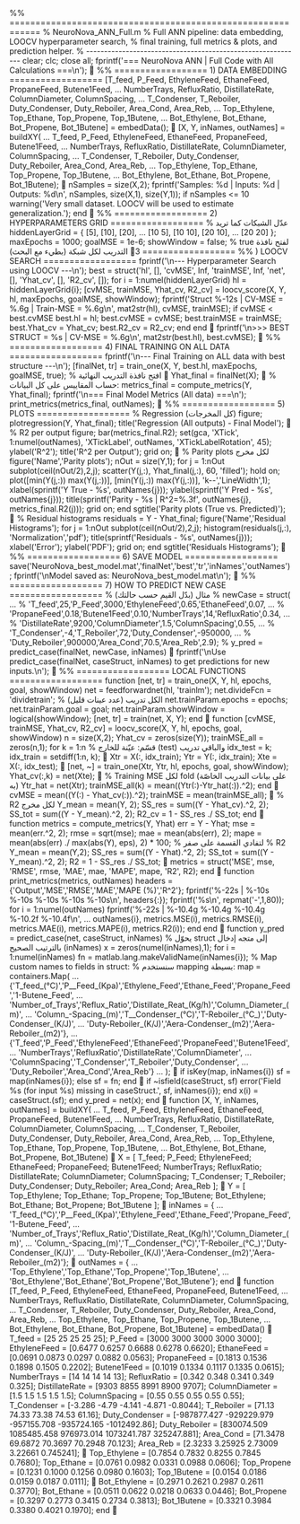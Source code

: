 %% ============================================================
% NeuroNova_ANN_Full.m
% Full ANN pipeline: data embedding, LOOCV hyperparameter search,
% final training, full metrics & plots, and prediction helper.
% ------------------------------------------------------------
clear; clc; close all;
fprintf('=== NeuroNova ANN | Full Code with All Calculations ===\n');

%% ================== 1) DATA EMBEDDING ==================
[T_feed, P_Feed, EthyleneFeed, EthaneFeed, PropaneFeed, Butene1Feed, ...
NumberTrays, RefluxRatio, DistillateRate, ColumnDiameter, ColumnSpacing, ...
T_Condenser, T_Reboiler, Duty_Condenser, Duty_Reboiler, Area_Cond, Area_Reb, ...
Top_Ethylene, Top_Ethane, Top_Propene, Top_1Butene, ...
Bot_Ethylene, Bot_Ethane, Bot_Propene, Bot_1Butene] = embedData();

[X, Y, inNames, outNames] = buildXY( ...
T_feed, P_Feed, EthyleneFeed, EthaneFeed, PropaneFeed, Butene1Feed, ...
NumberTrays, RefluxRatio, DistillateRate, ColumnDiameter, ColumnSpacing, ...
T_Condenser, T_Reboiler, Duty_Condenser, Duty_Reboiler, Area_Cond, Area_Reb, ...
Top_Ethylene, Top_Ethane, Top_Propene, Top_1Butene, ...
Bot_Ethylene, Bot_Ethane, Bot_Propene, Bot_1Butene);

nSamples = size(X,2);
fprintf('Samples: %d | Inputs: %d | Outputs: %d\n', nSamples, size(X,1), size(Y,1));
if nSamples <= 10
warning('Very small dataset. LOOCV will be used to estimate generalization.');
end

%% ================== 2) HYPERPARAMETERS GRID ==================
% عدّل الشبكات كما تريد
hiddenLayerGrid = {
[5], [10], [20], ...
[10 5], [10 10], [20 10], ...
[20 20]
};
maxEpochs = 1000;
goalMSE = 1e-6;
showWindow = false; % true لفتح نافذة التدريب لكل شبكة (بطيء مع البحث)

%% ================== 3) LOOCV SEARCH ==================
fprintf('\n--- Hyperparameter Search using LOOCV ---\n');
best = struct('hl', [], 'cvMSE', Inf, 'trainMSE', Inf, 'net', [], 'Yhat_cv', [], 'R2_cv', []);
for i = 1:numel(hiddenLayerGrid)
hl = hiddenLayerGrid{i};
[cvMSE, trainMSE, Yhat_cv, R2_cv] = loocv_score(X, Y, hl, maxEpochs, goalMSE, showWindow);
fprintf('Struct %-12s | CV-MSE = %.6g | Train-MSE = %.6g\n', mat2str(hl), cvMSE, trainMSE);
if cvMSE < best.cvMSE
best.hl = hl;
best.cvMSE = cvMSE;
best.trainMSE = trainMSE;
best.Yhat_cv = Yhat_cv;
best.R2_cv = R2_cv;
end
end

fprintf('\n>>> BEST STRUCT = %s | CV-MSE = %.6g\n', mat2str(best.hl), best.cvMSE);

%% ================== 4) FINAL TRAINING ON ALL DATA ==================
fprintf('\n--- Final Training on ALL data with best structure ---\n');
[finalNet, tr] = train_one(X, Y, best.hl, maxEpochs, goalMSE, true); % افتح نافذة التدريب النهائية

Yhat_final = finalNet(X);

% حساب المقاييس على كل البيانات:
metrics_final = compute_metrics(Y, Yhat_final);
fprintf('\n=== Final Model Metrics (All data) ===\n');
print_metrics(metrics_final, outNames);

%% ================== 5) PLOTS ==================
% Regression (كل المخرجات)
figure; plotregression(Y, Yhat_final); title('Regression (All outputs) - Final Model');

% R2 per output
figure;
bar(metrics_final.R2);
set(gca, 'XTick', 1:numel(outNames), 'XTickLabel', outNames, 'XTickLabelRotation', 45);
ylabel('R^2'); title('R^2 per Output'); grid on;

% Parity plots لكل مخرج
figure('Name','Parity plots');
nOut = size(Y,1);
for j = 1:nOut
subplot(ceil(nOut/2),2,j);
scatter(Y(j,:), Yhat_final(j,:), 60, 'filled'); hold on;
plot([min(Y(j,:)) max(Y(j,:))], [min(Y(j,:)) max(Y(j,:))], 'k--','LineWidth',1);
xlabel(sprintf('Y True - %s', outNames{j}));
ylabel(sprintf('Y Pred - %s', outNames{j}));
title(sprintf('Parity - %s | R^2=%.3f', outNames{j}, metrics_final.R2(j)));
grid on;
end
sgtitle('Parity plots (True vs. Predicted)');

% Residual histograms
residuals = Y - Yhat_final;
figure('Name','Residual Histograms');
for j = 1:nOut
subplot(ceil(nOut/2),2,j);
histogram(residuals(j,:), 'Normalization','pdf');
title(sprintf('Residuals - %s', outNames{j}));
xlabel('Error'); ylabel('PDF'); grid on;
end
sgtitle('Residuals Histograms');

%% ================== 6) SAVE MODEL ==================
save('NeuroNova_best_model.mat','finalNet','best','tr','inNames','outNames');
fprintf('\nModel saved as: NeuroNova_best_model.mat\n');

%% ================== 7) HOW TO PREDICT NEW CASE ==================
% مثال (بدّل القيم حسب حالتك)
% newCase = struct( ...
% 'T_feed',25,'P_Feed',3000,'EthyleneFeed',0.65,'EthaneFeed',0.07, ...
% 'PropaneFeed',0.18,'Butene1Feed',0.10,'NumberTrays',14,'RefluxRatio',0.34, ...
% 'DistillateRate',9200,'ColumnDiameter',1.5,'ColumnSpacing',0.55, ...
% 'T_Condenser',-4,'T_Reboiler',72,'Duty_Condenser',-950000, ...
% 'Duty_Reboiler',900000,'Area_Cond',70.5,'Area_Reb',2.9);
% y_pred = predict_case(finalNet, newCase, inNames)

fprintf('\nUse predict_case(finalNet, caseStruct, inNames) to get predictions for new inputs.\n');

%% ================== LOCAL FUNCTIONS ==================
function [net, tr] = train_one(X, Y, hl, epochs, goal, showWindow)
net = feedforwardnet(hl, 'trainlm');
net.divideFcn = 'dividetrain'; % الكل تدريب (عدد عينات قليل)
net.trainParam.epochs = epochs;
net.trainParam.goal = goal;
net.trainParam.showWindow = logical(showWindow);
[net, tr] = train(net, X, Y);
end

function [cvMSE, trainMSE, Yhat_cv, R2_cv] = loocv_score(X, Y, hl, epochs, goal, showWindow)
n = size(X,2);
Yhat_cv = zeros(size(Y));
trainMSE_all = zeros(n,1);
for k = 1:n
% قسّم: عيّنة للخارج (test) والباقي تدريب
idx_test = k;
idx_train = setdiff(1:n, k);

Xtr = X(:, idx_train);
Ytr = Y(:, idx_train);
Xte = X(:, idx_test);

[net, ~] = train_one(Xtr, Ytr, hl, epochs, goal, showWindow);
Yhat_cv(:,k) = net(Xte);

% Training MSE لكل fold (على بيانات التدريب الخاصّة به)
Ytr_hat = net(Xtr);
trainMSE_all(k) = mean((Ytr(:)-Ytr_hat(:)).^2);
end

cvMSE = mean((Y(:) - Yhat_cv(:)).^2);
trainMSE = mean(trainMSE_all);

% R2 لكل مخرج
Y_mean = mean(Y, 2);
SS_res = sum((Y - Yhat_cv).^2, 2);
SS_tot = sum((Y - Y_mean).^2, 2);
R2_cv = 1 - SS_res ./ SS_tot;
end

function metrics = compute_metrics(Y, Yhat)
err = Y - Yhat;
mse = mean(err.^2, 2);
rmse = sqrt(mse);
mae = mean(abs(err), 2);
mape = mean(abs(err) ./ max(abs(Y), eps), 2) * 100; % لتفادي القسمة على صفر
% R2
Y_mean = mean(Y,2);
SS_res = sum((Y - Yhat).^2, 2);
SS_tot = sum((Y - Y_mean).^2, 2);
R2 = 1 - SS_res ./ SS_tot;

metrics = struct('MSE', mse, 'RMSE', rmse, 'MAE', mae, 'MAPE', mape, 'R2', R2);
end

function print_metrics(metrics, outNames)
headers = {'Output','MSE','RMSE','MAE','MAPE (%)','R^2'};
fprintf('%-22s | %-10s %-10s %-10s %-10s %-10s\n', headers{:});
fprintf('%s\n', repmat('-',1,80));
for i = 1:numel(outNames)
fprintf('%-22s | %-10.4g %-10.4g %-10.4g %-10.2f %-10.4f\n', ...
outNames{i}, metrics.MSE(i), metrics.RMSE(i), metrics.MAE(i), metrics.MAPE(i), metrics.R2(i));
end
end

function y_pred = predict_case(net, caseStruct, inNames)
% يحوّل struct إلى متجه إدخال بالترتيب الصحيح (inNames)
x = zeros(numel(inNames),1);
for i = 1:numel(inNames)
fn = matlab.lang.makeValidName(inNames{i});
% Map custom names to fields in struct:
% سنستخدم mapping بسيطة:
map = containers.Map( ...
{'T_feed_(°C)','P__Feed_(Kpa)','Ethylene_Feed','Ethane_Feed','Propane_Feed','1-Butene_Feed', ...
'Number_of_Trays','Reflux_Ratio','Distillate_Reat_(Kg/h)','Column_Diameter_(m)', ...
'Column_-Spacing_(m)','T__Condenser_(°C)','T-Reboiler_(°C_)','Duty-Condenser_(K/J)', ...
'Duty-Reboiler_(K/J)','Aera-Condenser_(m2)','Aera-Reboiler_(m2)'}, ...
{'T_feed','P_Feed','EthyleneFeed','EthaneFeed','PropaneFeed','Butene1Feed', ...
'NumberTrays','RefluxRatio','DistillateRate','ColumnDiameter', ...
'ColumnSpacing','T_Condenser','T_Reboiler','Duty_Condenser', ...
'Duty_Reboiler','Area_Cond','Area_Reb'} ...
);

if isKey(map, inNames{i})
sf = map(inNames{i});
else
sf = fn;
end

if ~isfield(caseStruct, sf)
error('Field %s (for input %s) missing in caseStruct.', sf, inNames{i});
end
x(i) = caseStruct.(sf);
end
y_pred = net(x);
end

function [X, Y, inNames, outNames] = buildXY( ...
T_feed, P_Feed, EthyleneFeed, EthaneFeed, PropaneFeed, Butene1Feed, ...
NumberTrays, RefluxRatio, DistillateRate, ColumnDiameter, ColumnSpacing, ...
T_Condenser, T_Reboiler, Duty_Condenser, Duty_Reboiler, Area_Cond, Area_Reb, ...
Top_Ethylene, Top_Ethane, Top_Propene, Top_1Butene, ...
Bot_Ethylene, Bot_Ethane, Bot_Propene, Bot_1Butene)

X = [ T_feed;
P_Feed;
EthyleneFeed;
EthaneFeed;
PropaneFeed;
Butene1Feed;
NumberTrays;
RefluxRatio;
DistillateRate;
ColumnDiameter;
ColumnSpacing;
T_Condenser;
T_Reboiler;
Duty_Condenser;
Duty_Reboiler;
Area_Cond;
Area_Reb ];

Y = [ Top_Ethylene;
Top_Ethane;
Top_Propene;
Top_1Butene;
Bot_Ethylene;
Bot_Ethane;
Bot_Propene;
Bot_1Butene ];

inNames = { ...
'T_feed_(°C)','P__Feed_(Kpa)','Ethylene_Feed','Ethane_Feed','Propane_Feed','1-Butene_Feed', ...
'Number_of_Trays','Reflux_Ratio','Distillate_Reat_(Kg/h)','Column_Diameter_(m)', ...
'Column_-Spacing_(m)','T__Condenser_(°C)','T-Reboiler_(°C_)','Duty-Condenser_(K/J)', ...
'Duty-Reboiler_(K/J)','Aera-Condenser_(m2)','Aera-Reboiler_(m2)'};

outNames = { ...
'Top_Ethylene','Top_Ethane','Top_Propene','Top_1Butene', ...
'Bot_Ethylene','Bot_Ethane','Bot_Propene','Bot_1Butene'};
end

function [T_feed, P_Feed, EthyleneFeed, EthaneFeed, PropaneFeed, Butene1Feed, ...
NumberTrays, RefluxRatio, DistillateRate, ColumnDiameter, ColumnSpacing, ...
T_Condenser, T_Reboiler, Duty_Condenser, Duty_Reboiler, Area_Cond, Area_Reb, ...
Top_Ethylene, Top_Ethane, Top_Propene, Top_1Butene, ...
Bot_Ethylene, Bot_Ethane, Bot_Propene, Bot_1Butene] = embedData()

T_feed = [25 25 25 25 25];
P_Feed = [3000 3000 3000 3000 3000];
EthyleneFeed = [0.6477 0.6257 0.6688 0.6278 0.6620];
EthaneFeed = [0.0691 0.0873 0.0297 0.0882 0.0563];
PropaneFeed = [0.1813 0.1536 0.1898 0.1505 0.2202];
Butene1Feed = [0.1019 0.1334 0.1117 0.1335 0.0615];
NumberTrays = [14 14 14 14 13];
RefluxRatio = [0.342 0.348 0.341 0.349 0.325];
DistillateRate = [9303 8855 8991 8900 9707];
ColumnDiameter = [1.5 1.5 1.5 1.5 1.5];
ColumnSpacing = [0.55 0.55 0.55 0.55 0.55];
T_Condenser = [-3.286 -4.79 -4.141 -4.871 -0.8044];
T_Reboiler = [71.13 74.33 73.38 74.53 61.16];
Duty_Condenser = [-987877.427 -929229.979 -957155.708 -935724.165 -1012492.86];
Duty_Reboiler = [830074.509 1085485.458 976973.014 1073241.787 325247.881];
Area_Cond = [71.3478 69.6872 70.3697 70.2948 70.123];
Area_Reb = [2.3233 3.25925 2.73009 3.22661 0.745241];

Top_Ethylene = [0.7854 0.7832 0.8255 0.7845 0.7680];
Top_Ethane = [0.0761 0.0982 0.0331 0.0988 0.0606];
Top_Propene = [0.1231 0.1000 0.1256 0.0980 0.1603];
Top_1Butene = [0.0154 0.0186 0.0159 0.0187 0.0111];

Bot_Ethylene = [0.2971 0.2621 0.2987 0.2611 0.3770];
Bot_Ethane = [0.0511 0.0622 0.0218 0.0633 0.0446];
Bot_Propene = [0.3297 0.2773 0.3415 0.2734 0.3813];
Bot_1Butene = [0.3321 0.3984 0.3380 0.4021 0.1970];
end


